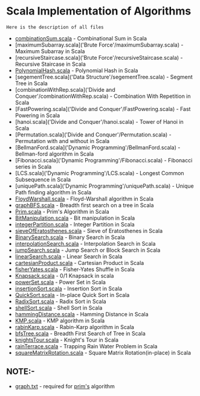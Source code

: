 # Scala Implementation of Algorithms

```
Here is the description of all files
```
* [combinationSum.scala](Backtracking/combinationSum.scala) - Combinational Sum in Scala
* [maximumSubarray.scala]('Brute Force'/maximumSubarray.scala) - Maximum Subarray in Scala
* [recursiveStaircase.scala]('Brute Force'/recursiveStaircase.scala) - Recursive Staircase in Scala
* [PolynomialHash.scala](Cryptography/PolynomialHash.scala) - Polynomial Hash in Scala
* [segementTree.scala]('Data Structure'/segementTree.scala) - Segment Tree in Scala
* [combinationWithRep.scala]('Divide and Conquer'/combinationWithRep.scala) - Combination With Repetition in Scala
* [FastPowering.scala]('Divide and Conquer'/FastPowering.scala) - Fast Powering in Scala
* [hanoi.scala]('Divide and Conquer'/hanoi.scala) - Tower of Hanoi in Scala
* [Permutation.scala]('Divide and Conquer'/Permutation.scala) - Permutation with and without in Scala
* [BellmanFord.scala]('Dynamic Programming'/BellmanFord.scala) - Bellman-ford algorithm in Scala
* [Fibonacci.scala]('Dynamic Programming'/Fibonacci.scala) - Fibonacci series in Scala
* [LCS.scala]('Dynamic Programming'/LCS.scala) - Longest Common Subsequence in Scala
* [uniquePath.scala]('Dynamic Programming'/uniquePath.scala) - Unique Path finding algorithm in Scala
* [FloydWarshall.scala](Graphs/FloydWarshall.scala) - Floyd-Warshall algorithm in Scala
* [graphBFS.scala](Graphs/graphBFS.scala) - Breadth first search on a tree in Scala
* [Prim.scala](Greedy/Prim.scala) - Prim's Algorithm in Scala
* [BitManipulation.scala](Math/BitManipulation.scala) - Bit manipulation in Scala
* [integerPartition.scala](Math/integerPartition.scala) - Integer Partition in Scala
* [sieveOfEratosthenes.scala](Math/sieveOfEratosthenes.scala) - Sieve of Eratosthenes in Scala
* [BinarySearch.scala](Searching/BinarySearch.scala) - Binary Search in Scala
* [interpolationSearch.scala](Searching/interpolationSearch.scala) - Interpolation Search in Scala
* [jumpSearch.scala](Searching/jumpSearch.scala) - Jump Search or Block Search in Scala
* [linearSearch.scala](Searching/linearSearch.scala) - Linear Search in Scala
* [cartesianProduct.scala](Sets/cartesianProduct.scala) - Cartesian Product in Scala
* [fisherYates.scala](Sets/fisherYates.scala) - Fisher-Yates Shuffle in Scala
* [Knapsack.scala](Sets/Knapsack.scala) - 0/1 Knapsack in scala
* [powerSet.scala](Sets/powerSet.scala) - Power Set in Scala
* [insertionSort.scala](Sorting/insertionSort.scala) - Insertion Sort in Scala
* [QuickSort.scala](Sorting/QuickSort.scala) - In-place Quick Sort in Scala
* [RadixSort.scala](Sorting/RadixSort.scala) - Radix Sort in Scala
* [shellSort.scala](Sorting/shellSort.scala) - Shell Sort in Scala
* [hammingDistance.scala](Strings/hammingDistance.scala) - Hamming Distance in Scala
* [KMP.scala](Strings/KMP.scala) - KMP algorithm in Scala
* [rabinKarp.scala](Strings/rabinKarp.scala) - Rabin-Karp algorithm in Scala
* [bfsTree.scala](Tree/bfsTree.scala) - Breadth First Search of Tree in Scala
* [knightsTour.scala](Uncategorized/knightsTour.scala) - Knight's Tour in Scala
* [rainTerrace.scala](Uncategorized/rainTerrace.scala) - Trapping Rain Water Problem in Scala
* [squareMatrixRotation.scala](Uncategorized/squareMatrixRotation.scala) - Square Matrix Rotation(in-place) in Scala

## NOTE:-
* [graph.txt](Greedy/graph.txt) - required for [prim's](Greedy/Prim.scala) algorithm
